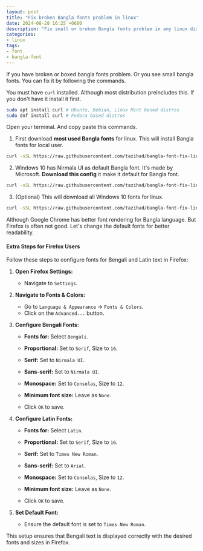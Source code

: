 ```yaml
---
layout: post
title: "Fix broken Bangla fonts problem in linux"
date: 2024-08-28 16:25 +0600
description: "Fix small or broken Bangla fonts problem in any linux distro"
categories:
- linux
tags:
- font
- bangla-font
---
```


If you have broken or boxed bangla fonts problem. Or you see small bangla fonts. You can fix it by following the commands.

You must have `curl` installed. Although most distribution preincludes this. If you don't have it install it first.
```bash
sudo apt install curl # Ubuntu, Debian, Linux Mint based distros
sudo dnf install curl # Fedora based distros
```

Open your terminal. And copy paste this commands.
1. First download **most used Bangla fonts** for linux. This will install Bangla fonts for local user.
```bash
curl -sSL https://raw.githubusercontent.com/tazihad/bangla-font-fix-linux/main/fonts-bangla-download.sh | sh
```
2. Windows 10 has Nirmala UI as default Bangla font. It's made by Microsoft. **Download this config** it make it default for Bangla font. 
```bash
curl -sSL https://raw.githubusercontent.com/tazihad/bangla-font-fix-linux/main/bangla-nirmalaui-default.sh | sh
```
3. (Optional) This will download all Windows 10 fonts for linux.
```bash
curl -sSL https://raw.githubusercontent.com/tazihad/bangla-font-fix-linux/main/msfonts-download.sh | sh
```

Although Google Chrome has better font rendering for Bangla language. But Firefox is often not good. Let's change the default fonts for better readability.

#### Extra Steps for Firefox Users

Follow these steps to configure fonts for Bengali and Latin text in Firefox:

1. **Open Firefox Settings:**
   - Navigate to `Settings`.

2. **Navigate to Fonts & Colors:**
   - Go to `Language & Appearance` -> `Fonts & Colors`.
   - Click on the `Advanced...` button.

3. **Configure Bengali Fonts:**
   - **Fonts for:** Select `Bengali`.
   - **Proportional:** Set to `Serif`, Size to `16`.
   - **Serif:** Set to `Nirmala UI`.
   - **Sans-serif:** Set to `Nirmala UI`.
   - **Monospace:** Set to `Consolas`, Size to `12`.
   - **Minimum font size:** Leave as `None`.

   - Click `OK` to save.

4. **Configure Latin Fonts:**
   - **Fonts for:** Select `Latin`.
   - **Proportional:** Set to `Serif`, Size to `16`.
   - **Serif:** Set to `Times New Roman`.
   - **Sans-serif:** Set to `Arial`.
   - **Monospace:** Set to `Consolas`, Size to `12`.
   - **Minimum font size:** Leave as `None`.

   - Click `OK` to save.

5. **Set Default Font:**
   - Ensure the default font is set to `Times New Roman`.

This setup ensures that Bengali text is displayed correctly with the desired fonts and sizes in Firefox.
